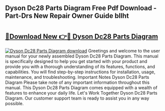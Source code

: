 ## Dyson Dc28 Parts Diagram Free Pdf Download - Part-Drs New Repair Owner Guide bllht

# <h2><a href="http://dft5x6n.blite.top/?on=Dyson+Dc28+Parts+Diagram">🔗Download New 👉🔴 Dyson Dc28 Parts Diagram</a></h2>

[![Dyson Dc28 Parts Diagram download](https://i.imgur.com/lujVjoI.png)](http://dft5x6n.blite.top/?on=Dyson+Dc28+Parts+Diagram)
Greetings and welcome to the user manual for your newly assembled Dyson Dc28 Parts Diagram. This manual is specifically designed to help you get started with your product and provide you with a thorough understanding of its features, functions, and capabilities. You will find step-by-step instructions for installation, usage, maintenance, and troubleshooting. Important Notes Dyson Dc28 Parts Diagram Please take note of any important information throughout this manual. This Dyson Dc28 Parts Diagram comes equipped with a wealth of features to enhance your daily life. Let's Work Together Dyson Dc28 Parts Diagram. Our customer support team is ready to assist you in any way possible.
